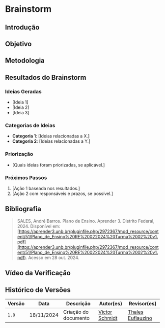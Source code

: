 # Brainstorm

## Introdução

## Objetivo

## Metodologia

## Resultados do Brainstorm

### Ideias Geradas
- [Ideia 1]
- [Ideia 2]
- [Ideia 3]

### Categorias de Ideias
- **Categoria 1**: [Ideias relacionadas a X.]
- **Categoria 2**: [Ideias relacionadas a Y.]

### Priorização
- [Quais ideias foram priorizadas, se aplicável.]

### Próximos Passos
1. [Ação 1 baseada nos resultados.]
2. [Ação 2 com responsáveis e prazos, se possível.]

## Bibliografia

> SALES, André Barros. Plano de Ensino. Aprender 3. Distrito Federal, 2024. Disponível em: [https://aprender3.unb.br/pluginfile.php/2972367/mod_resource/content/51/Plano_de_Ensino%20RE%20022024%20Turma%2002%20v1.pdf](https://aprender3.unb.br/pluginfile.php/2972367/mod_resource/content/51/Plano_de_Ensino%20RE%20022024%20Turma%2002%20v1.pdf). Acesso em 28 out. 2024.
>
>

## Vídeo da Verificação


## Histórico de Versões

| Versão  | Data | Descrição | Autor(es) | Revisor(es) |
| -------- | ------ | ------ | ---------- | ---------- |
| `1.0` | 18/11/2024 | Criação do documento  | [Víctor Schmidt](https://github.com/moonshinerd) | [Thales Euflauzino](https://github.com/thaleseuflauzino) |